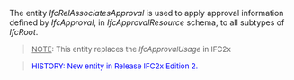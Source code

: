 ﻿The entity _IfcRelAssociatesApproval_ is used to apply approval information defined by _IfcApproval_, in _IfcApprovalResource_ schema, to all subtypes of _IfcRoot_.

> <font size="-1"><u>NOTE</u>: This entity replaces the <i>IfcApprovalUsage</i> in IFC2x</font>
>

> <font color="#0000FF" size="-1">HISTORY: New entity in Release IFC2x Edition 2.</font>
>